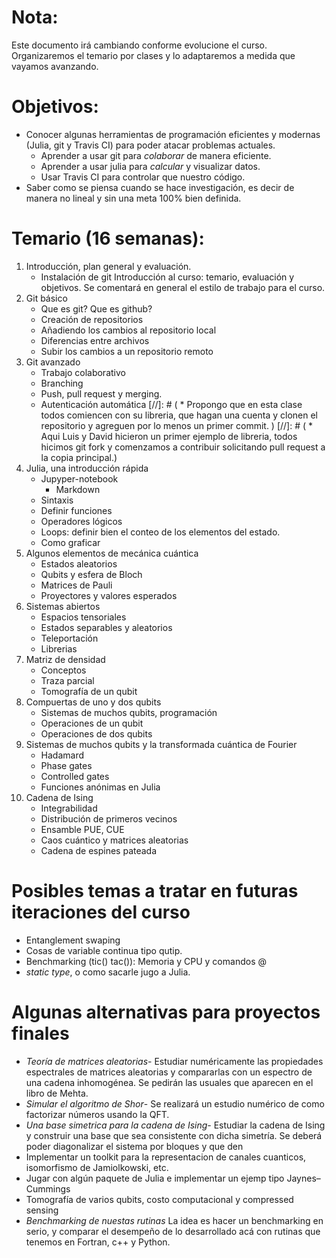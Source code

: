 Nota:
=====
Este documento irá cambiando conforme evolucione el curso. Organizaremos el temario
por clases y lo adaptaremos a medida que vayamos avanzando.

Objetivos: 
==========
* Conocer algunas herramientas de programación eficientes y modernas (Julia,
  git y Travis CI) para poder atacar problemas actuales. 
  * Aprender a usar git para _colaborar_ de manera eficiente.
  * Aprender a usar julia para _calcular_ y visualizar datos.
  * Usar Travis CI para controlar que nuestro código.
* Saber como se piensa cuando se hace investigación, es decir de manera no
  lineal y sin una meta 100% bien definida.


Temario (16 semanas):
=====================
1. Introducción, plan general y evaluación.
   * Instalación de git 
   Introducción al curso: temario, evaluación y objetivos.
   Se comentará en general el estilo de trabajo para el curso.
2. Git básico
   * Que es git? Que es github?
   * Creación de repositorios
   * Añadiendo los cambios al repositorio local
   * Diferencias entre archivos
   * Subir los cambios a un repositorio remoto
3. Git avanzado
   * Trabajo colaborativo
   * Branching
   * Push, pull request y merging.
   * Autenticación automática
[//]: # ( * Propongo que en esta clase todos comiencen con su libreria, que hagan una cuenta y clonen el repositorio y agreguen por lo menos un primer commit. )
[//]: # ( * Aqui Luis y David hicieron un primer ejemplo de libreria, todos hicimos git fork y comenzamos a contribuir solicitando pull request a la copia principal.)
3. Julia, una introducción rápida
   * Jupyper-notebook
     * Markdown
   * Sintaxis
   * Definir funciones
   * Operadores lógicos
   * Loops: definir bien el conteo de los elementos del estado.
   * Como graficar
4. Algunos elementos de mecánica cuántica
   * Estados aleatorios
   * Qubits y esfera de Bloch
   * Matrices de Pauli 
   * Proyectores y valores esperados
5. Sistemas abiertos
   * Espacios tensoriales 
   * Estados separables y aleatorios
   * Teleportación
   * Librerias
6. Matriz de densidad
   * Conceptos
   * Traza parcial
   * Tomografía de un qubit
7. Compuertas de uno y dos qubits
   * Sistemas de muchos qubits, programación
   * Operaciones de un qubit
   * Operaciones de dos qubits
8. Sistemas de muchos qubits y la transformada cuántica de Fourier
   * Hadamard
   * Phase gates
   * Controlled gates
   * Funciones anónimas en Julia
9. Cadena de Ising
   * Integrabilidad
   * Distribución de primeros vecinos
   * Ensamble PUE, CUE 
   * Caos cuántico y matrices aleatorias
   * Cadena de espines pateada

Posibles temas a tratar en futuras iteraciones del curso
========================================================
* Entanglement swaping 
* Cosas de variable continua tipo qutip.
* Benchmarking (tic() tac()): Memoria y CPU y comandos @
* _static type_, o como sacarle jugo a Julia.

Algunas alternativas para proyectos finales
===========================================

* _Teoría de matrices aleatorias_- Estudiar numéricamente las propiedades
  espectrales de matrices aleatorias y compararlas con un espectro de una
  cadena inhomogénea. Se pedirán las usuales que aparecen en el libro de Mehta. 
* _Simular el algoritmo de Shor_- Se realizará un estudio numérico de como
  factorizar números usando la QFT. 
* _Una base simetrica para la cadena de Ising_- Estudiar la cadena de Ising y
  construir una base que sea consistente con dicha
  simetría. Se deberá poder diagonalizar el sistema por bloques y que den 
* Implementar un toolkit para la representacion de canales cuanticos,
  isomorfismo de Jamiolkowski, etc.
* Jugar con algún paquete de Julia e implementar un ejemp tipo Jaynes–Cummings
* Tomografía de varios qubits, costo computacional y compressed sensing
* _Benchmarking de nuestas rutinas_ La idea es hacer un benchmarking en serio,
  y comparar el desempeño de lo desarrollado acá con rutinas que tenemos en
  Fortran, c++ y Python.


